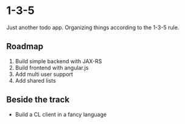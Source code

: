 1-3-5
=====

Just another todo app. Organizing things according to the 1-3-5 rule. 

Roadmap
-------
1. Build simple backend with JAX-RS
2. Build frontend with angular.js
3. Add multi user support
4. Add shared lists

Beside the track
----------------
* Build a CL client in a fancy language
